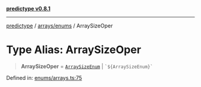 [**predictype v0.8.1**](../../../README.md)

***

[predictype](../../../modules.md) / [arrays/enums](../README.md) / ArraySizeOper

# Type Alias: ArraySizeOper

> **ArraySizeOper** = [`ArraySizeEnum`](../enumerations/ArraySizeEnum.md) \| `` `${ArraySizeEnum}` ``

Defined in: [enums/arrays.ts:75](https://github.com/maduhaime/predictype/blob/2310adbaccb6fbc00cdab8e345e79bd5b09e40f5/src/enums/arrays.ts#L75)
